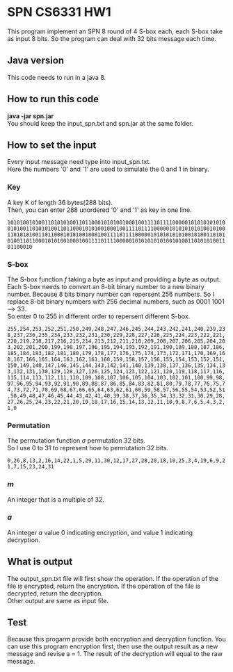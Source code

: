 # SPN  CS6331 HW1  
This program implement an SPN 8 round of 4 S-box each, each S-box take as input 8 bits. So the program can deal with 32 bits message each time.  
  
## Java version  
This code needs to run in a java 8.  
## How to run this code  
**java -jar spn.jar**  
You should keep the input_spn.txt and spn.jar at the same folder.
## How to set the input  
Every input message need type into input_spn.txt.  
Here the numbers '0' and '1' are used to simulate the 0 and 1 in binary.
### Key  
A key K of length 36 bytes(288 bits).   
Then, you can enter 288 unordered '0' and '1' as key in one line.  

```101010010100110101010011011000101010010001001111011110000010101010101001010011010101001101100010101001000100111101111000001010101010100101001101010100110110001010100100010011110111100000101010101010010100110101010011011000101010010001001111011110000010101010101001010011010101001101100010```

### S-box  
The S-box function *f* taking a byte as input and providing a byte as output.  
Each S-box needs to convert an 8-bit binary number to a new binary number. Because 8 bits binary number can repersent 256 numbers.
So I replace 8-bit binary numbers with 256 decimal numbers, such as 0001 1001 --> 33.  
So enter 0 to 255 in different order to repersent different S-box.

```255,254,253,252,251,250,249,248,247,246,245,244,243,242,241,240,239,238,237,236,235,234,233,232,231,230,229,228,227,226,225,224,223,222,221,220,219,218,217,216,215,214,213,212,211,210,209,208,207,206,205,204,203,202,201,200,199,198,197,196,195,194,193,192,191,190,189,188,187,186,185,184,183,182,181,180,179,178,177,176,175,174,173,172,171,170,169,168,167,166,165,164,163,162,161,160,159,158,157,156,155,154,153,152,151,150,149,148,147,146,145,144,143,142,141,140,139,138,137,136,135,134,133,132,131,130,129,128,127,126,125,124,123,122,121,120,119,118,117,116,115,114,113,112,111,110,109,108,107,106,105,104,103,102,101,100,99,98,97,96,95,94,93,92,91,90,89,88,87,86,85,84,83,82,81,80,79,78,77,76,75,74,73,72,71,70,69,68,67,66,65,64,63,62,61,60,59,58,57,56,55,54,53,52,51,50,49,48,47,46,45,44,43,42,41,40,39,38,37,36,35,34,33,32,31,30,29,28,27,26,25,24,23,22,21,20,19,18,17,16,15,14,13,12,11,10,9,8,7,6,5,4,3,2,1,0```


### Permutation
The permutation function $\sigma$ permutation 32 bits.  
So I use 0 to 31 to represent how to permutation 32 bits.

```0,26,8,13,2,16,14,22,1,5,29,11,30,12,17,27,28,20,18,10,25,3,4,19,6,9,21,7,15,23,24,31```

### *m*  
An integer that is a multiple of 32.

### *a*
An integer *a* value 0 indicating encryption, and value 1 indicating decryption.

## What is output  
The output_spn.txt file will first show the operation. If the operation of the file is encrypted, return the encryption. 
If the operation of the file is decrypted, return the decryption.   
Other output are same as input file.
   
## Test  
Because this progarm provide both encryption and decryption function. You can use this program encryption first, then use the 
output result as a new message and revise a = 1. The result of the decryption will equal to the raw message.
